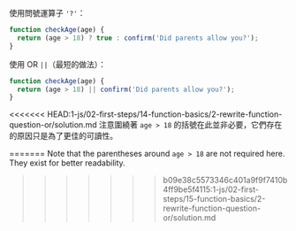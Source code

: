 使用問號運算子 `'?'`：

```js
function checkAge(age) {
  return (age > 18) ? true : confirm('Did parents allow you?');
}
```

使用 OR `||`（最短的做法）：

```js
function checkAge(age) {
  return (age > 18) || confirm('Did parents allow you?');
}
```

<<<<<<< HEAD:1-js/02-first-steps/14-function-basics/2-rewrite-function-question-or/solution.md
注意圍繞著 `age > 18` 的括號在此並非必要，它們存在的原因只是為了更佳的可讀性。

=======
Note that the parentheses around `age > 18` are not required here. They exist for better readability.
>>>>>>> b09e38c5573346c401a9f9f7410b4ff9be5f4115:1-js/02-first-steps/15-function-basics/2-rewrite-function-question-or/solution.md
